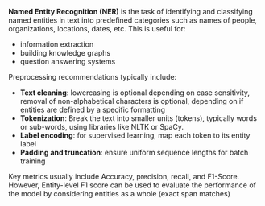 **Named Entity Recognition (NER)** is the task of identifying and classifying named entities in text into predefined categories such as names of people, organizations, locations, dates, etc. This is useful for:

- information extraction
- building knowledge graphs
- question answering systems

Preprocessing recommendations typically include:
- **Text cleaning**: lowercasing is optional depending on case sensitivity, removal of non-alphabetical characters is optional, depending on if entities are defined by a specific formatting
- **Tokenization**: Break the text into smaller units (tokens), typically words or sub-words, using libraries like NLTK or SpaCy.
- **Label encoding**: for supervised learning, map each token to its entity label
- **Padding and truncation**: ensure uniform sequence lengths for batch training

Key metrics usually include Accuracy, precision, recall, and F1-Score. However, Entity-level F1 score can be used to evaluate the performance of the model by considering entities as a whole (exact span matches)